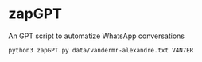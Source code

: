 # zapGPT
An GPT script to automatize WhatsApp conversations

```
python3 zapGPT.py data/vandermr-alexandre.txt V4N7ER 
```


